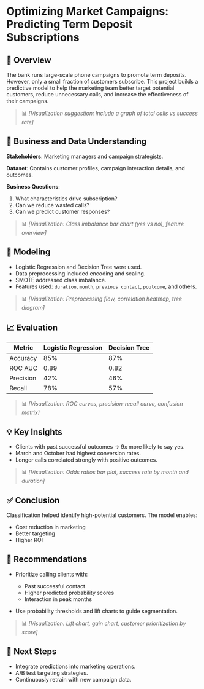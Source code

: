 
# Optimizing Market Campaigns: Predicting Term Deposit Subscriptions

## 📌 Overview
The bank runs large-scale phone campaigns to promote term deposits. However, only a small fraction of customers subscribe. This project builds a predictive model to help the marketing team better target potential customers, reduce unnecessary calls, and increase the effectiveness of their campaigns.

> 📊 *[Visualization suggestion: Include a graph of total calls vs success rate]*

## 🧠 Business and Data Understanding

**Stakeholders**: Marketing managers and campaign strategists.

**Dataset**: Contains customer profiles, campaign interaction details, and outcomes.

**Business Questions**:
1. What characteristics drive subscription?
2. Can we reduce wasted calls?
3. Can we predict customer responses?

> 📊 *[Visualization: Class imbalance bar chart (yes vs no), feature overview]*

## 🔬 Modeling

- Logistic Regression and Decision Tree were used.
- Data preprocessing included encoding and scaling.
- SMOTE addressed class imbalance.
- Features used: `duration`, `month`, `previous contact`, `poutcome`, and others.

> 📊 *[Visualization: Preprocessing flow, correlation heatmap, tree diagram]*

## 📈 Evaluation

| Metric       | Logistic Regression | Decision Tree |
|--------------|---------------------|----------------|
| Accuracy     | 85%                 | 87%            |
| ROC AUC      | 0.89                | 0.82           |
| Precision    | 42%                 | 46%            |
| Recall       | 78%                 | 57%            |

> 📊 *[Visualization: ROC curves, precision-recall curve, confusion matrix]*

## 💡 Key Insights

- Clients with past successful outcomes → 9x more likely to say yes.
- March and October had highest conversion rates.
- Longer calls correlated strongly with positive outcomes.

> 📊 *[Visualization: Odds ratios bar plot, success rate by month and duration]*

## ✅ Conclusion

Classification helped identify high-potential customers. The model enables:
- Cost reduction in marketing
- Better targeting
- Higher ROI

## 📌 Recommendations

- Prioritize calling clients with:
  - Past successful contact
  - Higher predicted probability scores
  - Interaction in peak months

- Use probability thresholds and lift charts to guide segmentation.

> 📊 *[Visualization: Lift chart, gain chart, customer prioritization by score]*

## 🚀 Next Steps

- Integrate predictions into marketing operations.
- A/B test targeting strategies.
- Continuously retrain with new campaign data.

